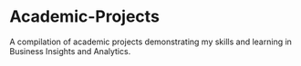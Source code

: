 # Academic-Projects
A compilation of academic projects demonstrating my skills and learning in Business Insights and Analytics.
